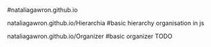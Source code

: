 #nataliagawron.github.io

nataliagawron.github.io/Hierarchia
#basic hierarchy organisation in js

nataliagawron.github.io/Organizer 
#basic organizer TODO
